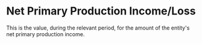 # Net Primary Production Income/Loss
This is the value, during the relevant period, for the amount of the entity's net primary production income.